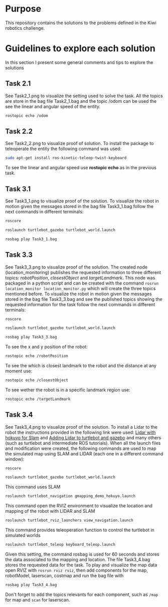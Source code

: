 # Purpose
This repository contains the solutions to the problems defined in the Kiwi robotics challenge. 

# Guidelines to explore each solution
In this section I present some general comments and tips to explore the solutions

## Task 2.1
See Task2_1.png to visualize the setting used to solve the task. All the topics are store in the bag file Task2_1.bag and the topic /odom can be used the see the linear and angular speed of the entity. 

```bash
rostopic echo /odom
```

## Task 2.2
See Task2_2.png to visualize proof of solution. 
To install the package to teleoperate the entity the following command was used:

```bash
sudo apt-get install ros-kinetic-teleop-twist-keyboard
```

To see the linear and angular speed use **rostopic echo** as in the previous task.

## Task 3.1 
See Task3_1.png to visualize proof of the solution. 
To visualize the robot in motion given the messages stored in the bag file Task3_1.bag follow the next commands in different terminals:

```bash
roscore
```
```bash
roslaunch turtlebot_gazebo turtlebot_world.launch
```
```bash
rosbag play Task3_1.bag
```

## Task 3.3
See Task3_3.png to visualize proof of the solution. 
The created node (location_monitoring) publishes the requested information to three different topics: *robotPosition*, *closestObject* and *targetLandmark*. This node was packaged in a python script and can be created with the command `rosrun location_monitor location_monitor.py` which will create the three topics mentioned before. 
To visualize the robot in motion given the messages stored in the bag file Task3_3.bag and see the published topics showing the requested information for the task follow the next commands in different terminals:

```bash
roscore
```
```bash
roslaunch turtlebot_gazebo turtlebot_world.launch
```
```bash
rosbag play Task3_3.bag
```
To see the x and y position of the robot:
```bash
rostopic echo /robotPosition
```
To see the which is closest landmark to the robot and the distance at any moment use:
```bash
rostopic echo /closestObject
```
To see wether the robot is in a specific landmark region use:
```bash
rostopic echo /targetLandmark
```

## Task 3.4
See Task3_4.png to visualize proof of the solution. 
To install a Lidar to the robot the instructions provided in the following link were used: [Lidar with hokuyo for Slam](http://wiki.ros.org/turtlebot/Tutorials/indigo/Adding%20a%20lidar%20to%20the%20turtlebot%20using%20hector_models%20%28Hokuyo%20UTM-30LX%29#CA-a4b8247611cab5be4c2262f31aa20c7f471977fc_2) and [Adding Lidar to turtlebot and gazebo](http://amanbreakingthings.blogspot.com.co/2014/11/adding-hokuyo-lidar-to-turtlebot-in-ros.html) and many others (such as turtlebot and intermediate ROS tutorials).
When all the launch files and modification were created, the following commands are used to map the simulated map using SLAM and LIDAR (each one in a different command window):
```bash
roscore
```
```bash
roslaunch turtlebot_gazebo turtlebot_world.launch
```
This command uses SLAM 
```bash
roslaunch turtlebot_navigation gmapping_demo_hokuyo.launch
```
This command open the RVIZ environment to visualize the location and mapping of the robot with LIDAR and SLAM
```bash
roslaunch turtlebot_rviz_launchers view_navigation.launch
```
This command provides teleoperation function to control the turtlebot in simulated worlds
```bash
roslaunch turtlebot_teleop keyboard_teleop.launch
```

Given this setting, the command rosbag is used for 60 seconds and stores the data associated to the mapping and location. The file Task3_4.bag stores the requested data for the task. To play and visualize the map data open RVIZ with `rosrun rviz rviz`, then add components for the map, robotModel, laserscan, costmap and run the bag file with
```bash
rosbag play Task3_4.bag
``` 
Don't forget to add the topics relevants for each component, such as `/map` for map and  `scan` for laserscan.